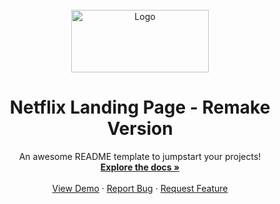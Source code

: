 <br />
<div align="center">
  <a href="project-link">
    <img src="https://cdn.discordapp.com/attachments/896855590259802163/902181154751397898/logo.png" alt="Logo" width="220" height="100">
  </a>

  # Netflix Landing Page - Remake Version

  <p align="center">
    An awesome README template to jumpstart your projects!
    <br />
    <a href="https://github.com/othneildrew/Best-README-Template"><strong>Explore the docs »</strong></a>
    <br />
    <br />
    <a href="https://github.com/othneildrew/Best-README-Template">View Demo</a>
    ·
    <a href="https://github.com/othneildrew/Best-README-Template/issues">Report Bug</a>
    ·
    <a href="https://github.com/othneildrew/Best-README-Template/issues">Request Feature</a>
  </p>
</div>
